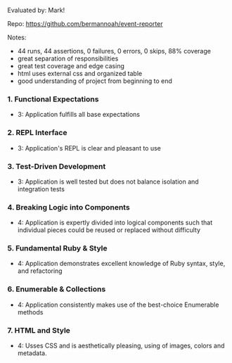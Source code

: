 Evaluated by: Mark!

Repo: https://github.com/bermannoah/event-reporter 

Notes:
* 44 runs, 44 assertions, 0 failures, 0 errors, 0 skips, 88% coverage
* great separation of responsibilities
* great test coverage and edge casing
* html uses external css and organized table
* good understanding of project from beginning to end


### 1. Functional Expectations

* 3: Application fulfills all base expectations


### 2. REPL Interface

* 3: Application's REPL is clear and pleasant to use


### 3. Test-Driven Development

* 3: Application is well tested but does not balance isolation and integration tests


### 4. Breaking Logic into Components

* 4: Application is expertly divided into logical components such that individual pieces could be reused or replaced without difficulty


### 5. Fundamental Ruby & Style

* 4:  Application demonstrates excellent knowledge of Ruby syntax, style, and refactoring


### 6. Enumerable & Collections

* 4: Application consistently makes use of the best-choice Enumerable methods


### 7. HTML and Style

* 4: Usses CSS and is aesthetically pleasing, using of images, colors and metadata.
